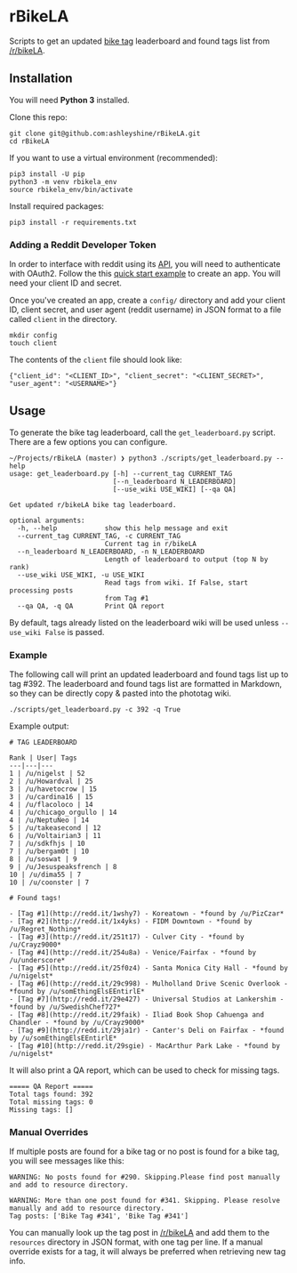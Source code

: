 # rBikeLA

Scripts to get an updated [bike tag](https://www.reddit.com/r/BikeLA/wiki/phototag) leaderboard and found tags list from [/r/bikeLA](https://www.reddit.com/r/BikeLA).

## Installation
You will need **Python 3** installed.

Clone this repo:
```
git clone git@github.com:ashleyshine/rBikeLA.git
cd rBikeLA
```

If you want to use a virtual environment (recommended):
```
pip3 install -U pip
python3 -m venv rbikela_env
source rbikela_env/bin/activate
```

Install required packages:
```
pip3 install -r requirements.txt
```

### Adding a Reddit Developer Token
In order to interface with reddit using its [API](https://www.reddit.com/dev/api), you will need to authenticate with OAuth2. Follow the this [quick start example](https://github.com/reddit-archive/reddit/wiki/OAuth2-Quick-Start-Example#first-steps) to create an app. You will need your client ID and secret.

Once you've created an app, create a `config/` directory and add your client ID, client secret, and user agent (reddit username) in JSON format to a file called `client` in the directory.
```
mkdir config
touch client
```
The contents of the `client` file should look like:
```
{"client_id": "<CLIENT_ID>", "client_secret": "<CLIENT_SECRET>", "user_agent": "<USERNAME>"}
```

## Usage
To generate the bike tag leaderboard, call the `get_leaderboard.py` script. There are a few options you can configure.
```
~/Projects/rBikeLA (master) ❯ python3 ./scripts/get_leaderboard.py --help
usage: get_leaderboard.py [-h] --current_tag CURRENT_TAG
                          [--n_leaderboard N_LEADERBOARD]
                          [--use_wiki USE_WIKI] [--qa QA]

Get updated r/bikeLA bike tag leaderboard.

optional arguments:
  -h, --help            show this help message and exit
  --current_tag CURRENT_TAG, -c CURRENT_TAG
                        Current tag in r/bikeLA
  --n_leaderboard N_LEADERBOARD, -n N_LEADERBOARD
                        Length of leaderboard to output (top N by rank)
  --use_wiki USE_WIKI, -u USE_WIKI
                        Read tags from wiki. If False, start processing posts
                        from Tag #1
  --qa QA, -q QA        Print QA report
```

By default, tags already listed on the leaderboard wiki will be used unless `--use_wiki False` is passed.

### Example
The following call will print an updated leaderboard and found tags list up to tag #392. The leaderboard and found tags list are formatted in Markdown, so they can be directly copy & pasted into the phototag wiki.
```
./scripts/get_leaderboard.py -c 392 -q True
```
Example output:
```
# TAG LEADERBOARD

Rank | User| Tags
---|---|---
1 | /u/nigelst | 52
2 | /u/Howardval | 25
3 | /u/havetocrow | 15
3 | /u/cardina16 | 15
4 | /u/flacoloco | 14
4 | /u/chicago_orgullo | 14
4 | /u/NeptuNeo | 14
5 | /u/takeasecond | 12
6 | /u/Voltairian3 | 11
7 | /u/sdkfhjs | 10
7 | /u/bergam0t | 10
8 | /u/soswat | 9
9 | /u/Jesuspeaksfrench | 8
10 | /u/dima55 | 7
10 | /u/coonster | 7

# Found tags!

- [Tag #1](http://redd.it/1wshy7) - Koreatown - *found by /u/PizCzar*
- [Tag #2](http://redd.it/1x4yks) - FIDM Downtown - *found by /u/Regret_Nothing*
- [Tag #3](http://redd.it/251t17) - Culver City - *found by /u/Crayz9000*
- [Tag #4](http://redd.it/254u8a) - Venice/Fairfax - *found by /u/underscore*
- [Tag #5](http://redd.it/25f0z4) - Santa Monica City Hall - *found by /u/nigelst*
- [Tag #6](http://redd.it/29c998) - Mulholland Drive Scenic Overlook - *found by /u/somEthingElsEEntirlE*
- [Tag #7](http://redd.it/29e427) - Universal Studios at Lankershim - *found by /u/SwedishChef727*
- [Tag #8](http://redd.it/29faik) - Iliad Book Shop Cahuenga and Chandler - *found by /u/Crayz9000*
- [Tag #9](http://redd.it/29ja1r) - Canter's Deli on Fairfax - *found by /u/somEthingElsEEntirlE*
- [Tag #10](http://redd.it/29sgie) - MacArthur Park Lake - *found by /u/nigelst*
```
It will also print a QA report, which can be used to check for missing tags.
```
===== QA Report =====
Total tags found: 392
Total missing tags: 0
Missing tags: []
```

### Manual Overrides
If multiple posts are found for a bike tag or no post is found for a bike tag, you will see messages like this:
```
WARNING: No posts found for #290. Skipping.Please find post manually and add to resource directory.

WARNING: More than one post found for #341. Skipping. Please resolve manually and add to resource directory.
Tag posts: ['Bike Tag #341', 'Bike Tag #341']
```
You can manually look up the tag post in [/r/bikeLA](https://www.reddit.com/r/BikeLA/) and add them to the `resources` directory in JSON format, with one tag per line. If a manual override exists for a tag, it will always be preferred when retrieving new tag info.

